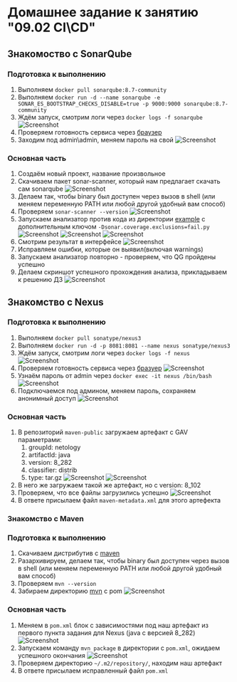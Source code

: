 # Домашнее задание к занятию "09.02 CI\CD"

## Знакомоство с SonarQube

### Подготовка к выполнению

1. Выполняем `docker pull sonarqube:8.7-community`
2. Выполняем `docker run -d --name sonarqube -e SONAR_ES_BOOTSTRAP_CHECKS_DISABLE=true -p 9000:9000 sonarqube:8.7-community`
3. Ждём запуск, смотрим логи через `docker logs -f sonarqube`
![Screenshot](1-1.png)
4. Проверяем готовность сервиса через [браузер](http://localhost:9000)
5. Заходим под admin\admin, меняем пароль на свой
![Screenshot](1-2.png)

### Основная часть

1. Создаём новый проект, название произвольное
2. Скачиваем пакет sonar-scanner, который нам предлагает скачать сам sonarqube
![Screenshot](2-1-2.png)
3. Делаем так, чтобы binary был доступен через вызов в shell (или меняем переменную PATH или любой другой удобный вам способ)
4. Проверяем `sonar-scanner --version`
![Screenshot](2-3.png)
5. Запускаем анализатор против кода из директории [example](./example) с дополнительным ключом `-Dsonar.coverage.exclusions=fail.py`
![Screenshot](2-5.png)
![Screenshot](2-5-1.png)
![Screenshot](2-5-2.png)
6. Смотрим результат в интерфейсе
![Screenshot](2-6.png)
7. Исправляем ошибки, которые он выявил(включая warnings)
8. Запускаем анализатор повторно - проверяем, что QG пройдены успешно
9. Делаем скриншот успешного прохождения анализа, прикладываем к решению ДЗ
![Screenshot](2-9.png)

## Знакомство с Nexus

### Подготовка к выполнению

1. Выполняем `docker pull sonatype/nexus3`
2. Выполняем `docker run -d -p 8081:8081 --name nexus sonatype/nexus3`
3. Ждём запуск, смотрим логи через `docker logs -f nexus`
![Screenshot](3-1-3.png)
4. Проверяем готовность сервиса через [бразуер](http://localhost:8081)
![Screenshot](3-4.png)
5. Узнаём пароль от admin через `docker exec -it nexus /bin/bash`
![Screenshot](3-5.png)
6. Подключаемся под админом, меняем пароль, сохраняем анонимный доступ
![Screenshot](3-6.png)

### Основная часть

1. В репозиторий `maven-public` загружаем артефакт с GAV параметрами:
   1. groupId: netology
   2. artifactId: java
   3. version: 8_282
   4. classifier: distrib
   5. type: tar.gz
![Screenshot](4-1.png)
![Screenshot](4-1-1.png)
2. В него же загружаем такой же артефакт, но с version: 8_102
3. Проверяем, что все файлы загрузились успешно
![Screenshot](4-23.png)
4. В ответе присылаем файл `maven-metadata.xml` для этого артефекта

### Знакомство с Maven

### Подготовка к выполнению

1. Скачиваем дистрибутив с [maven](https://maven.apache.org/download.cgi)
2. Разархивируем, делаем так, чтобы binary был доступен через вызов в shell (или меняем переменную PATH или любой другой удобный вам способ)
3. Проверяем `mvn --version`
4. Забираем директорию [mvn](./mvn) с pom
![Screenshot](5.png)

### Основная часть

1. Меняем в `pom.xml` блок с зависимостями под наш артефакт из первого пункта задания для Nexus (java с версией 8_282)
![Screenshot](6-1.png)
2. Запускаем команду `mvn package` в директории с `pom.xml`, ожидаем успешного окончания
![Screenshot](6-2.png)
3. Проверяем директорию `~/.m2/repository/`, находим наш артефакт
4. В ответе присылаем исправленный файл `pom.xml`

